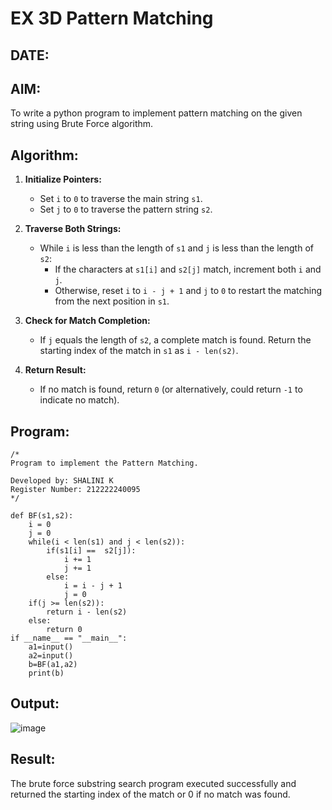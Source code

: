 # EX 3D Pattern Matching
## DATE:
## AIM:
To write a python program to implement pattern matching on the given string using Brute Force algorithm.

## Algorithm:

1. **Initialize Pointers:**  
   - Set `i` to `0` to traverse the main string `s1`.  
   - Set `j` to `0` to traverse the pattern string `s2`.  

2. **Traverse Both Strings:**  
   - While `i` is less than the length of `s1` and `j` is less than the length of `s2`:  
     - If the characters at `s1[i]` and `s2[j]` match, increment both `i` and `j`.  
     - Otherwise, reset `i` to `i - j + 1` and `j` to `0` to restart the matching from the next position in `s1`.  

3. **Check for Match Completion:**  
   - If `j` equals the length of `s2`, a complete match is found. Return the starting index of the match in `s1` as `i - len(s2)`.  

4. **Return Result:**  
   - If no match is found, return `0` (or alternatively, could return `-1` to indicate no match).  

## Program:
```
/*
Program to implement the Pattern Matching.

Developed by: SHALINI K
Register Number: 212222240095
*/

def BF(s1,s2):
    i = 0
    j = 0
    while(i < len(s1) and j < len(s2)):
        if(s1[i] ==  s2[j]):
            i += 1
            j += 1
        else:
            i = i - j + 1
            j = 0
    if(j >= len(s2)):
        return i - len(s2)
    else:
        return 0
if __name__ == "__main__":
    a1=input() 
    a2=input() 
    b=BF(a1,a2)
    print(b)

```

## Output:

![image](https://github.com/user-attachments/assets/0f294cc2-f4ee-47df-bc43-cb804a6101a9)

## Result:
The brute force substring search program executed successfully and returned the starting index of the match or 0 if no match was found.
